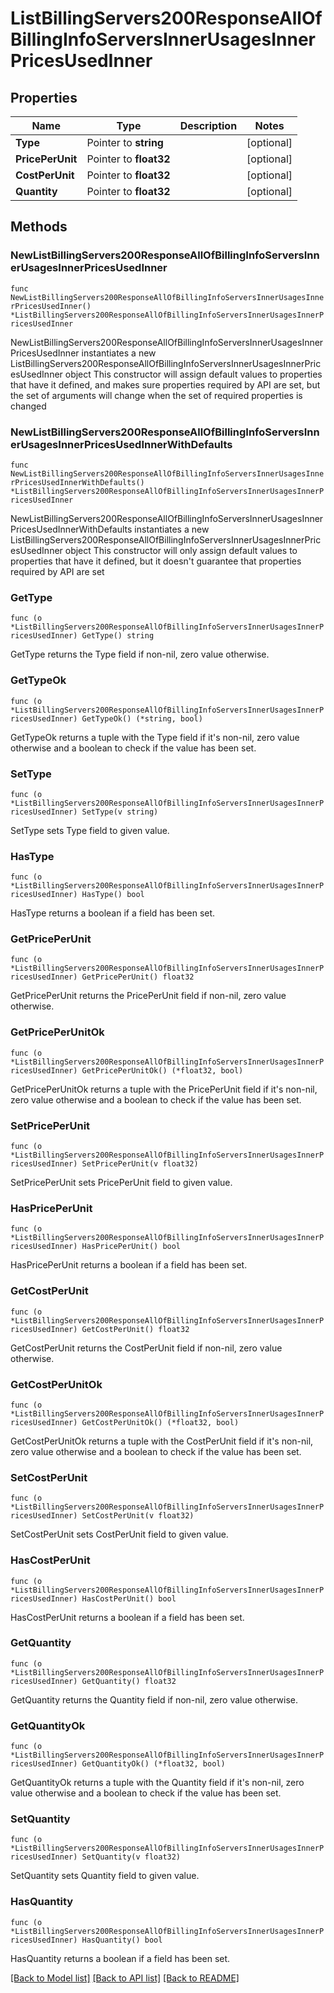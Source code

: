 # ListBillingServers200ResponseAllOfBillingInfoServersInnerUsagesInnerPricesUsedInner

## Properties

Name | Type | Description | Notes
------------ | ------------- | ------------- | -------------
**Type** | Pointer to **string** |  | [optional] 
**PricePerUnit** | Pointer to **float32** |  | [optional] 
**CostPerUnit** | Pointer to **float32** |  | [optional] 
**Quantity** | Pointer to **float32** |  | [optional] 

## Methods

### NewListBillingServers200ResponseAllOfBillingInfoServersInnerUsagesInnerPricesUsedInner

`func NewListBillingServers200ResponseAllOfBillingInfoServersInnerUsagesInnerPricesUsedInner() *ListBillingServers200ResponseAllOfBillingInfoServersInnerUsagesInnerPricesUsedInner`

NewListBillingServers200ResponseAllOfBillingInfoServersInnerUsagesInnerPricesUsedInner instantiates a new ListBillingServers200ResponseAllOfBillingInfoServersInnerUsagesInnerPricesUsedInner object
This constructor will assign default values to properties that have it defined,
and makes sure properties required by API are set, but the set of arguments
will change when the set of required properties is changed

### NewListBillingServers200ResponseAllOfBillingInfoServersInnerUsagesInnerPricesUsedInnerWithDefaults

`func NewListBillingServers200ResponseAllOfBillingInfoServersInnerUsagesInnerPricesUsedInnerWithDefaults() *ListBillingServers200ResponseAllOfBillingInfoServersInnerUsagesInnerPricesUsedInner`

NewListBillingServers200ResponseAllOfBillingInfoServersInnerUsagesInnerPricesUsedInnerWithDefaults instantiates a new ListBillingServers200ResponseAllOfBillingInfoServersInnerUsagesInnerPricesUsedInner object
This constructor will only assign default values to properties that have it defined,
but it doesn't guarantee that properties required by API are set

### GetType

`func (o *ListBillingServers200ResponseAllOfBillingInfoServersInnerUsagesInnerPricesUsedInner) GetType() string`

GetType returns the Type field if non-nil, zero value otherwise.

### GetTypeOk

`func (o *ListBillingServers200ResponseAllOfBillingInfoServersInnerUsagesInnerPricesUsedInner) GetTypeOk() (*string, bool)`

GetTypeOk returns a tuple with the Type field if it's non-nil, zero value otherwise
and a boolean to check if the value has been set.

### SetType

`func (o *ListBillingServers200ResponseAllOfBillingInfoServersInnerUsagesInnerPricesUsedInner) SetType(v string)`

SetType sets Type field to given value.

### HasType

`func (o *ListBillingServers200ResponseAllOfBillingInfoServersInnerUsagesInnerPricesUsedInner) HasType() bool`

HasType returns a boolean if a field has been set.

### GetPricePerUnit

`func (o *ListBillingServers200ResponseAllOfBillingInfoServersInnerUsagesInnerPricesUsedInner) GetPricePerUnit() float32`

GetPricePerUnit returns the PricePerUnit field if non-nil, zero value otherwise.

### GetPricePerUnitOk

`func (o *ListBillingServers200ResponseAllOfBillingInfoServersInnerUsagesInnerPricesUsedInner) GetPricePerUnitOk() (*float32, bool)`

GetPricePerUnitOk returns a tuple with the PricePerUnit field if it's non-nil, zero value otherwise
and a boolean to check if the value has been set.

### SetPricePerUnit

`func (o *ListBillingServers200ResponseAllOfBillingInfoServersInnerUsagesInnerPricesUsedInner) SetPricePerUnit(v float32)`

SetPricePerUnit sets PricePerUnit field to given value.

### HasPricePerUnit

`func (o *ListBillingServers200ResponseAllOfBillingInfoServersInnerUsagesInnerPricesUsedInner) HasPricePerUnit() bool`

HasPricePerUnit returns a boolean if a field has been set.

### GetCostPerUnit

`func (o *ListBillingServers200ResponseAllOfBillingInfoServersInnerUsagesInnerPricesUsedInner) GetCostPerUnit() float32`

GetCostPerUnit returns the CostPerUnit field if non-nil, zero value otherwise.

### GetCostPerUnitOk

`func (o *ListBillingServers200ResponseAllOfBillingInfoServersInnerUsagesInnerPricesUsedInner) GetCostPerUnitOk() (*float32, bool)`

GetCostPerUnitOk returns a tuple with the CostPerUnit field if it's non-nil, zero value otherwise
and a boolean to check if the value has been set.

### SetCostPerUnit

`func (o *ListBillingServers200ResponseAllOfBillingInfoServersInnerUsagesInnerPricesUsedInner) SetCostPerUnit(v float32)`

SetCostPerUnit sets CostPerUnit field to given value.

### HasCostPerUnit

`func (o *ListBillingServers200ResponseAllOfBillingInfoServersInnerUsagesInnerPricesUsedInner) HasCostPerUnit() bool`

HasCostPerUnit returns a boolean if a field has been set.

### GetQuantity

`func (o *ListBillingServers200ResponseAllOfBillingInfoServersInnerUsagesInnerPricesUsedInner) GetQuantity() float32`

GetQuantity returns the Quantity field if non-nil, zero value otherwise.

### GetQuantityOk

`func (o *ListBillingServers200ResponseAllOfBillingInfoServersInnerUsagesInnerPricesUsedInner) GetQuantityOk() (*float32, bool)`

GetQuantityOk returns a tuple with the Quantity field if it's non-nil, zero value otherwise
and a boolean to check if the value has been set.

### SetQuantity

`func (o *ListBillingServers200ResponseAllOfBillingInfoServersInnerUsagesInnerPricesUsedInner) SetQuantity(v float32)`

SetQuantity sets Quantity field to given value.

### HasQuantity

`func (o *ListBillingServers200ResponseAllOfBillingInfoServersInnerUsagesInnerPricesUsedInner) HasQuantity() bool`

HasQuantity returns a boolean if a field has been set.


[[Back to Model list]](../README.md#documentation-for-models) [[Back to API list]](../README.md#documentation-for-api-endpoints) [[Back to README]](../README.md)


